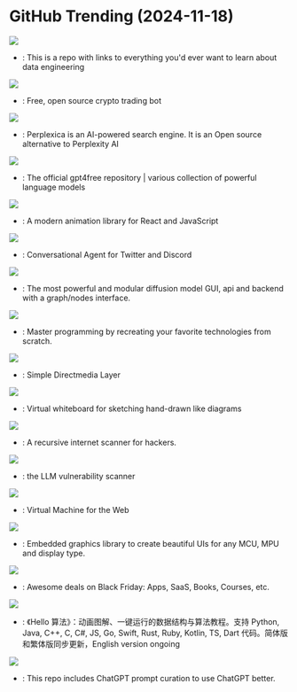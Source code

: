 # GitHub Trending (2024-11-18)

![](https://img.shields.io/badge/Makefile-New%201-green?style=flat-square&logo=appveyor)
- [](https://github.comundefined): This is a repo with links to everything you'd ever want to learn about data engineering

![](https://img.shields.io/badge/Python-New%20623-green?style=flat-square&logo=appveyor)
- [](https://github.comundefined): Free, open source crypto trading bot

![](https://img.shields.io/badge/TypeScript-New%20353-green?style=flat-square&logo=appveyor)
- [](https://github.comundefined): Perplexica is an AI-powered search engine. It is an Open source alternative to Perplexity AI

![](https://img.shields.io/badge/Python-New%20227-green?style=flat-square&logo=appveyor)
- [](https://github.comundefined): The official gpt4free repository | various collection of powerful language models

![](https://img.shields.io/badge/TypeScript-New%20245-green?style=flat-square&logo=appveyor)
- [](https://github.comundefined): A modern animation library for React and JavaScript

![](https://img.shields.io/badge/TypeScript-New%20213-green?style=flat-square&logo=appveyor)
- [](https://github.comundefined): Conversational Agent for Twitter and Discord

![](https://img.shields.io/badge/Python-New%20121-green?style=flat-square&logo=appveyor)
- [](https://github.comundefined): The most powerful and modular diffusion model GUI, api and backend with a graph/nodes interface.

![](https://img.shields.io/badge/Markdown-New%20798-green?style=flat-square&logo=appveyor)
- [](https://github.comundefined): Master programming by recreating your favorite technologies from scratch.

![](https://img.shields.io/badge/C-New%2033-green?style=flat-square&logo=appveyor)
- [](https://github.comundefined): Simple Directmedia Layer

![](https://img.shields.io/badge/TypeScript-New%20202-green?style=flat-square&logo=appveyor)
- [](https://github.comundefined): Virtual whiteboard for sketching hand-drawn like diagrams

![](https://img.shields.io/badge/Python-New%20270-green?style=flat-square&logo=appveyor)
- [](https://github.comundefined): A recursive internet scanner for hackers.

![](https://img.shields.io/badge/Python-New%20514-green?style=flat-square&logo=appveyor)
- [](https://github.comundefined): the LLM vulnerability scanner

![](https://img.shields.io/badge/Svelte-New%20677-green?style=flat-square&logo=appveyor)
- [](https://github.comundefined): Virtual Machine for the Web

![](https://img.shields.io/badge/C-New%20159-green?style=flat-square&logo=appveyor)
- [](https://github.comundefined): Embedded graphics library to create beautiful UIs for any MCU, MPU and display type.

![](https://img.shields.io/badge/none-New%20154-green?style=flat-square&logo=appveyor)
- [](https://github.comundefined): Awesome deals on Black Friday: Apps, SaaS, Books, Courses, etc.

![](https://img.shields.io/badge/Java-New%20141-green?style=flat-square&logo=appveyor)
- [](https://github.comundefined): 《Hello 算法》：动画图解、一键运行的数据结构与算法教程。支持 Python, Java, C++, C, C#, JS, Go, Swift, Rust, Ruby, Kotlin, TS, Dart 代码。简体版和繁体版同步更新，English version ongoing

![](https://img.shields.io/badge/HTML-New%2063-green?style=flat-square&logo=appveyor)
- [](https://github.comundefined): This repo includes ChatGPT prompt curation to use ChatGPT better.

